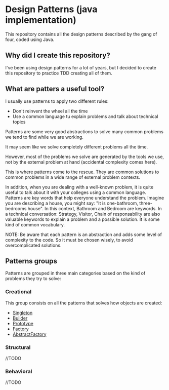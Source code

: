 # Design Patterns (java implementation)

This repository contains all the design patterns described by the gang of four, coded using Java.

## Why did I create this repository?

I've been using design patterns for a lot of years, but I decided to create this repository to practice TDD creating all of them.

## What are patters a useful tool?

I usually use patterns to apply two different rules:
 * Don't reinvent the wheel all the time
 * Use a common language tu explain problems and talk about technical topics
 
Patterns are some very good abstractions to solve many common problems we tend to find while we are working.

It may seem like we solve completely different problems all the time.

However, most of the problems we solve are generated by the tools we use, not by the external problem at hand (accidental complexity comes here).

This is where patterns come to the rescue. They are common solutions to common problems in a wide range of external problem contexts.

In addition, when you are dealing with a well-known problem, it is quite useful to talk about it with your colleges using a common language. Patterns are key words that help everyone understand the problem.
Imagine you are describing a house, you might say: "It is one-bathroom, three-bedrooms house". In this context, Bathroom and Bedroom are keywords.
In a technical conversation: Strategy, Visitor, Chain of responsability are also valuable keywords to explain a problem and a possible solution. It is some kind of common vocabulary.

NOTE: Be aware that each pattern is an abstraction and adds some level of complexity to the code. So it must be chosen wisely, to avoid overcomplicated solutions.

## Patterns groups

Patterns are grouped in three main categories based on the kind of problems they try to solve:

### Creational

This group consists on all the patterns that solves how objects are created:

* [Singleton](./docs/creational/Singleton.md)
* [Builder]()
* [Prototype]()
* [Factory]()
* [AbstractFactory]()


### Structural
//TODO

### Behavioral
//TODO
